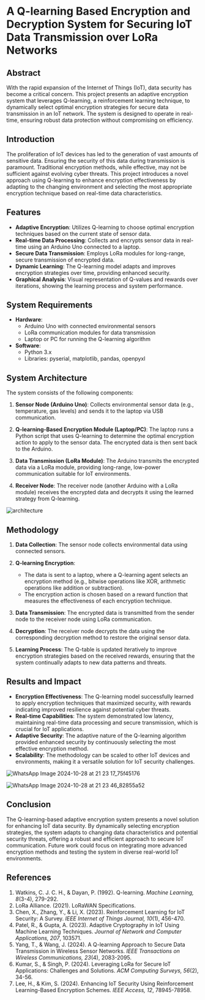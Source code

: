 # A Q-learning Based Encryption and Decryption System for Securing IoT Data Transmission over LoRa Networks

## Abstract
With the rapid expansion of the Internet of Things (IoT), data security has become a critical concern. This project presents an adaptive encryption system that leverages Q-learning, a reinforcement learning technique, to dynamically select optimal encryption strategies for secure data transmission in an IoT network. The system is designed to operate in real-time, ensuring robust data protection without compromising on efficiency.

## Introduction
The proliferation of IoT devices has led to the generation of vast amounts of sensitive data. Ensuring the security of this data during transmission is paramount. Traditional encryption methods, while effective, may not be sufficient against evolving cyber threats. This project introduces a novel approach using Q-learning to enhance encryption effectiveness by adapting to the changing environment and selecting the most appropriate encryption technique based on real-time data characteristics.

## Features
- **Adaptive Encryption**: Utilizes Q-learning to choose optimal encryption techniques based on the current state of sensor data.
- **Real-time Data Processing**: Collects and encrypts sensor data in real-time using an Arduino Uno connected to a laptop.
- **Secure Data Transmission**: Employs LoRa modules for long-range, secure transmission of encrypted data.
- **Dynamic Learning**: The Q-learning model adapts and improves encryption strategies over time, providing enhanced security.
- **Graphical Analysis**: Visual representation of Q-values and rewards over iterations, showing the learning process and system performance.

## System Requirements
- **Hardware**:
  - Arduino Uno with connected environmental sensors
  - LoRa communication modules for data transmission
  - Laptop or PC for running the Q-learning algorithm
- **Software**:
  - Python 3.x
  - Libraries: pyserial, matplotlib, pandas, openpyxl

## System Architecture
The system consists of the following components:

1. **Sensor Node (Arduino Uno)**: Collects environmental sensor data (e.g., temperature, gas levels) and sends it to the laptop via USB communication.

2. **Q-learning-Based Encryption Module (Laptop/PC)**: The laptop runs a Python script that uses Q-learning to determine the optimal encryption action to apply to the sensor data. The encrypted data is then sent back to the Arduino.

3. **Data Transmission (LoRa Module)**: The Arduino transmits the encrypted data via a LoRa module, providing long-range, low-power communication suitable for IoT environments.

4. **Receiver Node**: The receiver node (another Arduino with a LoRa module) receives the encrypted data and decrypts it using the learned strategy from Q-learning.

![architecture](https://github.com/user-attachments/assets/2221e710-aa43-4eb2-bab5-5054b21acb2a)


## Methodology
1. **Data Collection**: The sensor node collects environmental data using connected sensors.

2. **Q-learning Encryption**:
   - The data is sent to a laptop, where a Q-learning agent selects an encryption method (e.g., bitwise operations like XOR, arithmetic operations like addition or subtraction).
   - The encryption action is chosen based on a reward function that measures the effectiveness of each encryption technique.

3. **Data Transmission**: The encrypted data is transmitted from the sender node to the receiver node using LoRa communication.

4. **Decryption**: The receiver node decrypts the data using the corresponding decryption method to restore the original sensor data.

5. **Learning Process**: The Q-table is updated iteratively to improve encryption strategies based on the received rewards, ensuring that the system continually adapts to new data patterns and threats.

## Results and Impact
- **Encryption Effectiveness**: The Q-learning model successfully learned to apply encryption techniques that maximized security, with rewards indicating improved resilience against potential cyber threats.
- **Real-time Capabilities**: The system demonstrated low latency, maintaining real-time data processing and secure transmission, which is crucial for IoT applications.
- **Adaptive Security**: The adaptive nature of the Q-learning algorithm provided enhanced security by continuously selecting the most effective encryption method.
- **Scalability**: The methodology can be scaled to other IoT devices and environments, making it a versatile solution for IoT security challenges.

![WhatsApp Image 2024-10-28 at 21 23 17_75f45176](https://github.com/user-attachments/assets/f33f937b-f5fe-40d1-b75c-789a6efb9dab)

![WhatsApp Image 2024-10-28 at 21 23 46_82855a52](https://github.com/user-attachments/assets/0f4893da-e6b0-462c-8a6d-d10731eb59ba)

## Conclusion
The Q-learning-based adaptive encryption system presents a novel solution for enhancing IoT data security. By dynamically selecting encryption strategies, the system adapts to changing data characteristics and potential security threats, offering a robust and efficient approach to secure IoT communication. Future work could focus on integrating more advanced encryption methods and testing the system in diverse real-world IoT environments.

## References
1. Watkins, C. J. C. H., & Dayan, P. (1992). Q-learning. *Machine Learning, 8*(3-4), 279-292.
2. LoRa Alliance. (2021). LoRaWAN Specifications.
3. Chen, X., Zhang, Y., & Li, X. (2023). Reinforcement Learning for IoT Security: A Survey. *IEEE Internet of Things Journal, 10*(1), 456-470.
4. Patel, R., & Gupta, A. (2023). Adaptive Cryptography in IoT Using Machine Learning Techniques. *Journal of Network and Computer Applications, 207*, 103571.
5. Yang, T., & Wang, J. (2024). A Q-learning Approach to Secure Data Transmission in Wireless Sensor Networks. *IEEE Transactions on Wireless Communications, 23*(4), 2083-2095.
6. Kumar, S., & Singh, P. (2024). Leveraging LoRa for Secure IoT Applications: Challenges and Solutions. *ACM Computing Surveys, 56*(2), 34-56.
7. Lee, H., & Kim, S. (2024). Enhancing IoT Security Using Reinforcement Learning-Based Encryption Schemes. *IEEE Access, 12*, 78945-78958.
